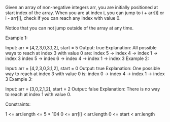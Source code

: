 Given an array of non-negative integers arr, you are initially positioned at start index of the array. When you are at index i, you can jump to i + arr[i] or i - arr[i], check if you can reach any index with value 0.

Notice that you can not jump outside of the array at any time.

 
Example 1:

Input: arr = [4,2,3,0,3,1,2], start = 5
Output: true
Explanation: 
All possible ways to reach at index 3 with value 0 are: 
index 5 -> index 4 -> index 1 -> index 3 
index 5 -> index 6 -> index 4 -> index 1 -> index 3 
Example 2:

Input: arr = [4,2,3,0,3,1,2], start = 0
Output: true 
Explanation: 
One possible way to reach at index 3 with value 0 is: 
index 0 -> index 4 -> index 1 -> index 3
Example 3:

Input: arr = [3,0,2,1,2], start = 2
Output: false
Explanation: There is no way to reach at index 1 with value 0.
 

Constraints:

1 <= arr.length <= 5 * 104
0 <= arr[i] < arr.length
0 <= start < arr.length